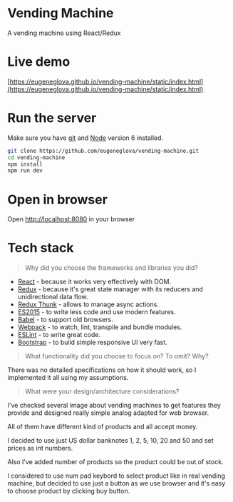 # Vending Machine

A vending machine using React/Redux

# Live demo

[https://eugeneglova.github.io/vending-machine/static/index.html](https://eugeneglova.github.io/vending-machine/static/index.html)

# Run the server

Make sure you have [git](https://git-scm.com/downloads) and [Node](https://nodejs.org) version 6 installed.

```sh
git clone https://github.com/eugeneglova/vending-machine.git
cd vending-machine
npm install
npm run dev
```

# Open in browser

 Open [http://localhost:8080](http://localhost:8080) in your browser

# Tech stack

> Why did you choose the frameworks and libraries you did?

* [React](https://facebook.github.io/react/) - because it works very effectively with DOM.
* [Redux](http://redux.js.org/) - because it's great state manager with its reducers and unidirectional data flow.
* [Redux Thunk](https://github.com/gaearon/redux-thunk) - allows to manage async actions.
* [ES2015](https://babeljs.io/learn-es2015/) - to write less code and use modern features.
* [Babel](http://babeljs.io/) - to support old browsers.
* [Webpack](https://webpack.js.org/) - to watch, lint, transpile and bundle modules.
* [ESLint](http://eslint.org/) - to write great code.
* [Bootstrap](http://getbootstrap.com/) - to build simple responsive UI very fast.

> What functionality did you choose to focus on? To omit? Why?

There was no detailed specifications on how it should work, so I implemented it all using my assumptions.

> What were your design/architecture considerations?

I've checked several image about vending machines to get features they provide and designed really simple analog adapted for web browser.

All of them have different kind of products and all accept money.

I decided to use just US dollar banknotes 1, 2, 5, 10, 20 and 50 and set prices as int numbers.

Also I've added number of products so the product could be out of stock.

I considered to use num pad keybord to select product like in real vending machine, but decided to use just a button as we use browser and it's easy to choose product by clicking buy button.
